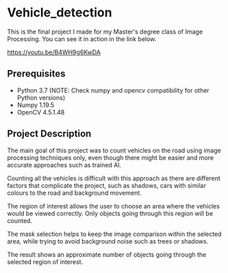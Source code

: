 # Vehicle_detection
This is the final project I made for my Master's degree class of Image Processing. You can see it in action in the link below.

https://youtu.be/B4WH9g6KwDA

## Prerequisites
- Python 3.7 (NOTE: Check numpy and opencv compatibility for other Python versions)
- Numpy 1.19.5
- OpenCV 4.5.1.48

## Project Description

The main goal of this project was to count vehicles on the road using image processing techniques only, even though there might be easier and more accurate approaches such as trained AI.

Counting all the vehicles is difficult with this approach as there are different factors that complicate the project, such as shadows, cars with similar colours to the road and background movement.

The region of interest allows the user to choose an area where the vehicles would be viewed correctly. Only objects going through this region will be counted.

The mask selection helps to keep the image comparison within the selected area, while trying to avoid background noise such as trees or shadows.

The result shows an approximate number of objects going through the selected region of interest.
